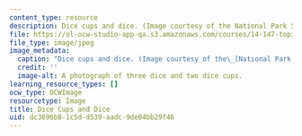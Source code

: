 ```yaml
---
content_type: resource
description: Dice cups and dice. (Image courtesy of the National Park Service.)
file: https://ol-ocw-studio-app-qa.s3.amazonaws.com/courses/14-147-topics-in-game-theory-spring-2005/dc3696b81c5dd539aadc9de04bb29f46_14-147s05.jpg
file_type: image/jpeg
image_metadata:
  caption: "Dice cups and dice. (Image courtesy of the\_[National Park Service](https://www.nps.gov/index.htm).)"
  credit: ''
  image-alt: A photograph of three dice and two dice cups.
learning_resource_types: []
ocw_type: OCWImage
resourcetype: Image
title: Dice Cups and Dice
uid: dc3696b8-1c5d-d539-aadc-9de04bb29f46
---
```

